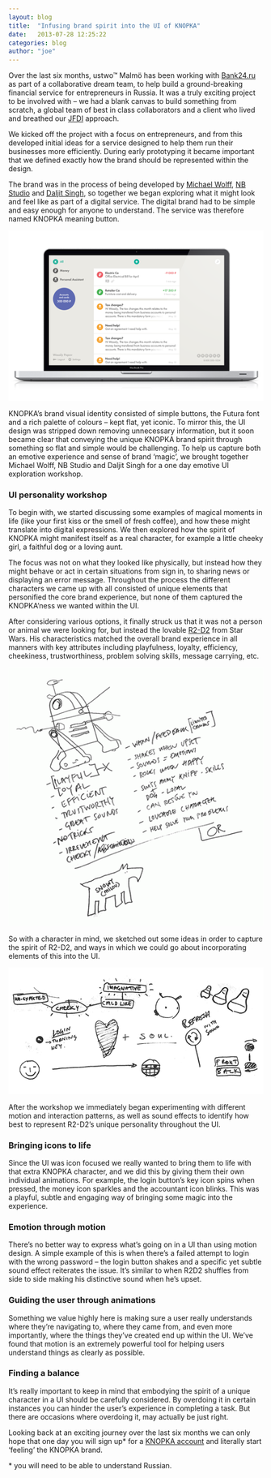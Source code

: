 ```yaml
---
layout: blog
title:  "Infusing brand spirit into the UI of KNOPKA"
date:   2013-07-28 12:25:22
categories: blog
author: "joe"
---
```



<p>
  Over the last six months, ustwo™ Malmö has been working with <a href="http://www.bank24.ru">Bank24.ru</a> as part of a collaborative dream team, to help build a ground-breaking financial service for entrepreneurs in Russia. It was a truly exciting project to be involved with – we had a blank canvas to build something from scratch, a global team of best in class collaborators and a client who lived and breathed our <a href="http://www.ustwo.co.uk/blog/jfdi-so-many-words-so-little-time/">JFDI</a> approach.
</p>
<p>
 We kicked off the project with a focus on entrepreneurs, and from this developed initial ideas for a service designed to help them run their businesses more efficiently. During early prototyping it became important that we defined exactly how the brand should be represented within the design.
</p>
<!--more-->
<p>
  The brand was in the process of being developed by <a href="http://www.michaelwolff.eu.com">Michael Wolff</a>, <a href="http://www.nbstudio.co.uk/">NB Studio</a> and <a href="http://daljit.tumblr.com/">Daljit Singh</a>, so together we began exploring what it might look and feel like as part of a digital service. The digital brand had to be simple and easy enough for anyone to understand. The service was therefore named KNOPKA meaning button.
</p>
<img src="/img/knopka.png"/>
<p>
  KNOPKA’s brand visual identity consisted of simple buttons, the Futura font and a rich palette of colours – kept flat, yet iconic. To mirror this, the UI design was stripped down removing unnecessary information, but it soon became clear that conveying the unique KNOPKA brand spirit through something so flat and simple would be challenging. To help us capture both an emotive experience and sense of brand ‘magic’, we brought together Michael Wolff, NB Studio and Daljit Singh for a one day emotive UI exploration workshop.
</p>
<h3>UI personality workshop</h3>
<p>
  To begin with, we started discussing some examples of magical moments in life (like your first kiss or the smell of fresh coffee), and how these might translate into digital expressions. We then explored how the spirit of KNOPKA might manifest itself as a real character, for example a little cheeky girl, a faithful dog or a loving aunt.
</p>
<p>
  The focus was not on what they looked like physically, but instead how they might behave or act in certain situations from sign in, to sharing news or displaying an error message. Throughout the process the different characters we came up with all consisted of unique elements that personified the core brand experience, but none of them captured the KNOPKA’ness we wanted within the UI.
</p>
<p>
  After considering various options, it finally struck us that it was not a person or animal we were looking for, but instead the lovable <a href="http://en.wikipedia.org/wiki/R2-D2">R2-D2</a> from Star Wars. His characteristics matched the overall brand experience in all manners with key attributes including playfulness, loyalty, efficiency, cheekiness, trustworthiness, problem solving skills, message carrying, etc.
</p>
<img src="/img/knopka2.gif"/>
<p>
  So with a character in mind, we sketched out some ideas in order to capture the spirit of R2-D2, and ways in which we could go about incorporating elements of this into the UI.
</p>
<img src="/img/knopka3.gif"/>
<p>
  After the workshop we immediately began experimenting with different motion and interaction patterns, as well as sound effects to identify how best to represent R2-D2’s unique personality throughout the UI.
</p>
<h3>Bringing icons to life</h3>
<p>
  Since the UI was icon focused we really wanted to bring them to life with that extra KNOPKA character, and we did this by giving them their own individual animations. For example, the login button’s key icon spins when pressed, the money icon sparkles and the accountant icon blinks. This was a playful, subtle and engaging way of bringing some magic into the experience.
</p>
<h3>Emotion through motion</h3>
<p>
  There’s no better way to express what’s going on in a UI than using motion design. A simple example of this is when there’s a failed attempt to login with the wrong password –  the login button shakes and a specific yet subtle sound effect reiterates the issue. It’s similar to when R2D2 shuffles from side to side making his distinctive sound when he’s upset.
</p>
<h3>Guiding the user through animations</h3>
<p>
  Something we value highly here is making sure a user really understands where they’re navigating to, where they came from, and even more importantly, where the things they’ve created end up within the UI. We’ve found that motion is an extremely powerful tool for helping users understand things as clearly as possible.
</p>
<h3>Finding a balance</h3>
<p>
  It’s really important to keep in mind that embodying the spirit of a unique character in a UI should be carefully considered. By overdoing it in certain instances you can hinder the user’s experience in completing a task. But there are occasions where overdoing it, may actually be just right.
</p>
<p>
  Looking back at an exciting journey over the last six months we can only hope that one day you will sign up* for a <a href="http://www.knopka.com/">KNOPKA account</a> and literally start ‘feeling’ the KNOPKA brand.
</p>
<p>
  * you will need to be able to understand Russian.
</p>
